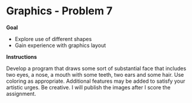 # Graphics - Problem 7

**Goal**
- Explore use of different shapes
- Gain experience with graphics layout

**Instructions**

Develop a program that draws some sort of substantial face that includes two eyes, a nose, a mouth with some teeth, two ears and some hair. Use coloring as appropriate. Additional features may be added to satisfy your artistic urges. Be creative. I will publish the images after I score the assignment.
